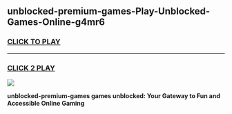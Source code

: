 
## unblocked-premium-games-Play-Unblocked-Games-Online-g4mr6
<h3>
<a href="https://premium76.site?title=unblocked-premium-games&ref=24A">CLICK TO PLAY</a></h3>
<hr>

<h3>
<a href="https://premium76.site?title=unblocked-premium-games&ref=24A">CLICK 2 PLAY</a>
  
</h3>

<a href="https://premium76.site?title=unblocked-premium-games&ref=24A"><img src="https://clearcache.store/games.png"></a>


**unblocked-premium-games games unblocked: Your Gateway to Fun and Accessible Online Gaming**
